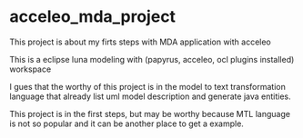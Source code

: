 # acceleo_mda_project
This project is about my firts steps with MDA application with acceleo

This is a eclipse luna modeling with (papyrus, acceleo, ocl plugins installed) workspace 

I gues that the worthy of this project is in the model to text transformation language that already list uml model description and generate java entities.

This project is in the first steps, but may be worthy because MTL language is not so popular and it can be another place to get a example.

